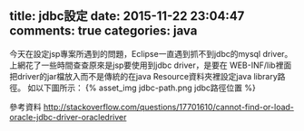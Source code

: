 title: jdbc設定
date: 2015-11-22 23:04:47
comments: true
categories: java
---
今天在設定jsp專案所遇到的問題，Eclipse一直遇到抓不到jdbc的mysql driver。上網花了一些時間查查原來是jsp要使用到jdbc driver，是要在 WEB-INF/lib裡面把driver的jar檔放入而不是傳統的在java Resource資料夾裡設定java library路徑。
如以下圖所示：
{% asset_img jdbc-path.png jdbc路徑位置 %}

參考資料
http://stackoverflow.com/questions/17701610/cannot-find-or-load-oracle-jdbc-driver-oracledriver